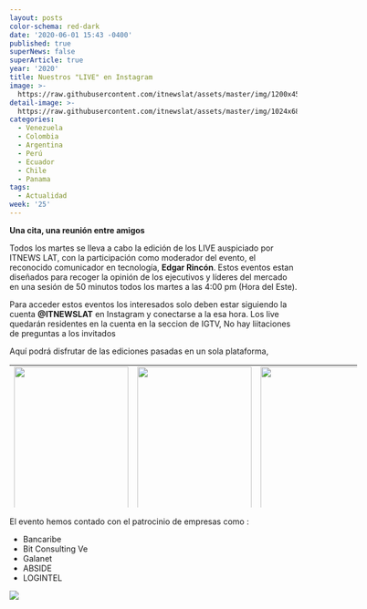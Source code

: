 ```yaml
---
layout: posts
color-schema: red-dark
date: '2020-06-01 15:43 -0400'
published: true
superNews: false
superArticle: true
year: '2020'
title: Nuestros "LIVE" en Instagram
image: >-
  https://raw.githubusercontent.com/itnewslat/assets/master/img/1200x450/Instagram-live.jpg
detail-image: >-
  https://raw.githubusercontent.com/itnewslat/assets/master/img/1024x680/Instagram-live-g.jpg
categories:
  - Venezuela
  - Colombia
  - Argentina
  - Perú
  - Ecuador
  - Chile
  - Panama
tags:
  - Actualidad
week: '25'
---
```

**Una cita, una reunión entre amigos**

Todos los martes se lleva a cabo la edición de los LIVE auspiciado por ITNEWS LAT, con la participación como moderador del evento, el reconocido comunicador en tecnología, **Edgar Rincón**. Estos eventos estan diseñados para recoger la opinión de los ejecutivos y líderes del mercado en una sesión de 50 minutos todos los martes a las 4:00 pm (Hora del Este).

Para acceder estos eventos los interesados solo deben estar siguiendo la cuenta **@ITNEWSLAT** en Instagram y conectarse a la esa hora. Los live quedarán residentes en la cuenta en la seccion de IGTV, No hay liitaciones de preguntas a los invitados

Aquí podrá disfrutar de las ediciones pasadas en un sola plataforma, 

<table style="height: 250px; width: 609px;" width="609">
<tbody>
<tr>
<td style="text-align: justify;"><a href="https://www.instagram.com/tv/CA8mMxxnNzR/?utm_source=ig_web_copy_link"><img class="aligncenter wp-image-68325 size-full" src="http://www.ciberespacio.com.ve/wp-content/uploads/2020/06/LIVE_MiguelLara-e1592507741574.jpg" alt="" width="200" height="250" /></a></td>
<td style="text-align: justify;"><a href="https://www.instagram.com/tv/CBOo1lynOPj/?utm_source=ig_web_copy_link"><img class="aligncenter wp-image-68324 size-full" src="http://www.ciberespacio.com.ve/wp-content/uploads/2020/06/Henkel-García-4_3-e1592507714843.jpg" alt="" width="200" height="250" /></a></td>
<td style="text-align: justify;"><a href="https://www.instagram.com/tv/CBgrRxOnsFN/?utm_source=ig_web_copy_link"><img class="aligncenter wp-image-68326 size-full" src="http://www.ciberespacio.com.ve/wp-content/uploads/2020/06/José-Luis-Gascón4_3-e1592508052745.jpg" alt="" width="200" height="250" /></a></td>
</tr>
<tr>
<td style="text-align: justify;"><a href="https://www.instagram.com/tv/CByrYa8HTP3/?utm_source=ig_web_copy_link"><img class="aligncenter wp-image-68329 size-full" src="http://www.ciberespacio.com.ve/wp-content/uploads/2020/06/Mariadela_Larrazabal_4_3-e1592571945107.jpg" alt="" width="200" height="250" /></a></td>
<td style="text-align: justify;"><a href="https://www.instagram.com/tv/CCEwrKJnpxL/?utm_source=ig_web_copy_link"><img class="aligncenter wp-image-68332 size-full" src="http://www.ciberespacio.com.ve/wp-content/uploads/2020/06/EduardoRG_HOY_4_3-e1593695885456.jpg" alt="" width="200" height="250" /></a></td>
<td style="text-align: justify;"><a href="https://www.instagram.com/tv/CCWu5Nwn9-8/?utm_source=ig_web_copy_link"><img class="aligncenter wp-image-68333 size-full" src="http://www.ciberespacio.com.ve/wp-content/uploads/2020/06/Sebastián-Jasminoy_4_3-e1593695932289.jpg" alt="" width="200" height="250" /></a></td>
</tr>
<tr>
<td style="text-align: justify;"><a href="https://www.instagram.com/tv/CCowgvdnCpH/?utm_source=ig_web_copy_link"><img class="aligncenter wp-image-68334 size-full" src="http://www.ciberespacio.com.ve/wp-content/uploads/2020/07/Luis-Lubeck_4_3-e1594724952207.jpg" alt="" width="200" height="250" /></a></td>
<td style="text-align: justify;"><a href="https://www.instagram.com/tv/CC6xiHkHRrm/?utm_source=ig_web_copy_link"><img class="aligncenter wp-image-68335 size-full" src="http://www.ciberespacio.com.ve/wp-content/uploads/2020/07/GERMANPACHECO_4_3-1-e1595443546558.jpg" alt="" width="200" height="250" /></a></td>
<td style="text-align: justify;"> <a href="https://www.instagram.com/tv/CDM0W1_HCF6/?utm_source=ig_web_copy_link"><img class="aligncenter wp-image-68337 size-full" src="http://www.ciberespacio.com.ve/wp-content/uploads/2020/07/Magdalena_hoy_4_3-e1596120401559.jpg" alt="" width="200" height="250" /></a></td>
</tr>
<tr>
<td style="text-align: justify;"><a href="https://www.instagram.com/tv/CDe2CwAneun/?utm_source=ig_web_copy_link"><img class="aligncenter wp-image-68341 size-full" src="http://www.ciberespacio.com.ve/wp-content/uploads/2020/07/RN_4-3-e1596396886973.jpg" alt="" width="200" height="250" /></a></td>
<td style="text-align: justify;"><a href="https://www.instagram.com/itnewslat/"><img class="aligncenter wp-image-68343 size-full" src="http://www.ciberespacio.com.ve/wp-content/uploads/2020/08/CarlosJ_43-e1597017075914.jpg" alt="" width="200" height="250" /></a></td>
<td style="text-align: justify;"><a href="https://www.instagram.com/tv/CEC4c0ynxpt/?utm_source=ig_web_copy_link"><img class="aligncenter wp-image-68345 size-full" src="http://www.ciberespacio.com.ve/wp-content/uploads/2020/08/MARIANO-O’KON43-e1597838334991.jpg" alt="" width="200" height="250" /></a></td>
</tr>
<tr>
<td style="text-align: justify;"><a href="https://www.instagram.com/tv/CEU46X9HOdt/?utm_source=ig_web_copy_link"><img class="aligncenter wp-image-68348 size-full" src="http://www.ciberespacio.com.ve/wp-content/uploads/2020/08/RicardoVilladiego43-e1598442712855.jpg" alt="RicardoVilladiego43" width="200" height="250" /></a></td>
<td style="text-align: justify;"><a href="https://www.instagram.com/tv/CEm7XGhHYjt/?utm_source=ig_web_copy_link"><img class="aligncenter wp-image-68350 size-full" src="http://www.ciberespacio.com.ve/wp-content/uploads/2020/08/José-F.-Otero43-e1599133057185.jpg" alt="José F. Otero43" width="200" height="250" /></a></td>
<td style="text-align: center;"> <a href="https://www.instagram.com/itnewslat/"><img class="aligncenter wp-image-68355 size-full" src="http://www.ciberespacio.com.ve/wp-content/uploads/2020/09/mireya43-e1599478239998.jpg" alt="mireya43" width="200" height="250" /></a></td>
</tr>
</tbody>
</table>

El evento hemos contado con el patrocinio de empresas como :

- Bancaribe
- Bit Consulting Ve
- Galanet
- ABSIDE
- LOGINTEL

<img src="https://tracker.metricool.com/c3po.jpg?hash=56f88a41e39ab42c063cc51676587a04"/>
